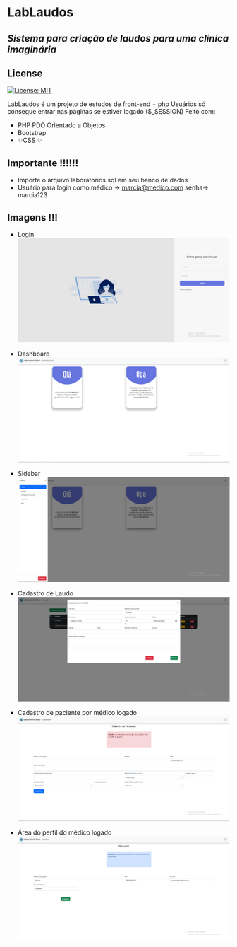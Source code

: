 # LabLaudos
## _Sistema para criação de laudos para uma clínica imaginária_


## License

[![License: MIT](https://img.shields.io/badge/License-MIT-yellow.svg)](https://github.com/firminoandre/lab_laudos/blob/master/LICENSE)




LabLaudos é um projeto de estudos de front-end + php 
Usuários só consegue entrar nas páginas se estiver logado ($_SESSION)
Feito com:

- PHP PDO Orientado a Objetos
- Bootstrap
- ✨CSS ✨

## Importante !!!!!!

- Importe o arquivo laboratorios.sql em seu banco de dados
- Usuário para login como médico -> marcia@medico.com  senha-> marcia123

## Imagens !!!
- Login
![WEB 1](https://raw.githubusercontent.com/firminoandre/lab_laudos/master/images/login.PNG)

- Dashboard
![WEB 1](https://raw.githubusercontent.com/firminoandre/lab_laudos/master/images/dash.PNG)

- Sidebar
![WEB 1](https://raw.githubusercontent.com/firminoandre/lab_laudos/master/images/side.PNG)

- Cadastro de Laudo
![WEB 1](https://github.com/firminoandre/lab_laudos/blob/master/images/cdlaudo.PNG?raw=true)

- Cadastro de paciente por médico logado
![WEB 1](https://github.com/firminoandre/lab_laudos/blob/master/images/cdpaciente%5D.PNG?raw=true)

- Área do perfil do médico logado
![WEB 1](https://github.com/firminoandre/lab_laudos/blob/master/images/meuperfil.PNG?raw=true)
